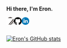 **Hi there, I'm Eron.**

<a href="https://www.jialinying.com">
  <img align="left" alt="personal web" width="20px" src="./icon/IMG_8218.png" />
<a href="https://github.com/Grimnirobser">
  <img align="left" alt="github" width="20px" src="./icon/github.svg" />
</a>
<a href="https://www.linkedin.com/in/jialin-ying-aa551b18a/">
  <img align="left" alt="linkedin" width="20px" src="./icon/linkedin.svg" />

</a>

<br />
<br />

[![Eron's GitHub stats](https://github-readme-stats.vercel.app/api?username=Grimnirobser&show_icons=true)](https://github.com/anuraghazra/github-readme-stats)
